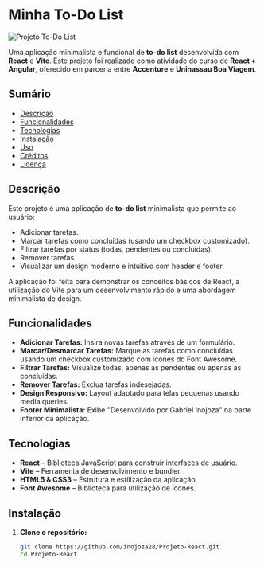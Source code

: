 # Minha To-Do List

![Projeto To-Do List](https://via.placeholder.com/800x200?text=Minha+To-Do+List)

Uma aplicação minimalista e funcional de **to-do list** desenvolvida com **React** e **Vite**. Este projeto foi realizado como atividade do curso de **React + Angular**, oferecido em parceria entre **Accenture** e **Uninassau Boa Viagem**.

## Sumário

- [Descrição](#descrição)
- [Funcionalidades](#funcionalidades)
- [Tecnologias](#tecnologias)
- [Instalação](#instalação)
- [Uso](#uso)
- [Créditos](#créditos)
- [Licença](#licença)

## Descrição

Este projeto é uma aplicação de **to-do list** minimalista que permite ao usuário:
- Adicionar tarefas.
- Marcar tarefas como concluídas (usando um checkbox customizado).
- Filtrar tarefas por status (todas, pendentes ou concluídas).
- Remover tarefas.
- Visualizar um design moderno e intuitivo com header e footer.

A aplicação foi feita para demonstrar os conceitos básicos de React, a utilização do Vite para um desenvolvimento rápido e uma abordagem minimalista de design.

## Funcionalidades

- **Adicionar Tarefas:** Insira novas tarefas através de um formulário.
- **Marcar/Desmarcar Tarefas:** Marque as tarefas como concluídas usando um checkbox customizado com ícones do Font Awesome.
- **Filtrar Tarefas:** Visualize todas, apenas as pendentes ou apenas as concluídas.
- **Remover Tarefas:** Exclua tarefas indesejadas.
- **Design Responsivo:** Layout adaptado para telas pequenas usando media queries.
- **Footer Minimalista:** Exibe "Desenvolvido por Gabriel Inojoza" na parte inferior da aplicação.

## Tecnologias

- **React** – Biblioteca JavaScript para construir interfaces de usuário.
- **Vite** – Ferramenta de desenvolvimento e bundler.
- **HTML5 & CSS3** – Estrutura e estilização da aplicação.
- **Font Awesome** – Biblioteca para utilização de ícones.

## Instalação

1. **Clone o repositório:**

   ```bash
   git clone https://github.com/inojoza28/Projeto-React.git
   cd Projeto-React
